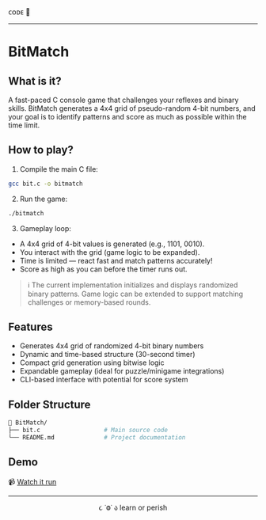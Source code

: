 ᴄᴏᴅᴇ 👾

---

# BitMatch

## What is it?

A fast-paced C console game that challenges your reflexes and binary skills. BitMatch generates a 4x4 grid of pseudo-random 4-bit numbers, and your goal is to identify patterns and score as much as possible within the time limit.

## How to play?

1. Compile the main C file:

```bash
gcc bit.c -o bitmatch
```

2. Run the game:
```bash
./bitmatch
```

3. Gameplay loop:

- A 4x4 grid of 4-bit values is generated (e.g., 1101, 0010).
- You interact with the grid (game logic to be expanded).
- Time is limited — react fast and match patterns accurately!
- Score as high as you can before the timer runs out.

> ℹ️ The current implementation initializes and displays randomized binary patterns. Game logic can be extended to support matching challenges or memory-based rounds.

## Features
- Generates 4x4 grid of randomized 4-bit binary numbers
- Dynamic and time-based structure (30-second timer)
- Compact grid generation using bitwise logic
- Expandable gameplay (ideal for puzzle/minigame integrations)
- CLI-based interface with potential for score system

## Folder Structure
```bash
📁 BitMatch/
├── bit.c                  # Main source code
└── README.md              # Project documentation
```

## Demo

📹 [Watch it run](link)

---

<p align="center">૮ ˙Ⱉ˙ ა learn or perish</p>
